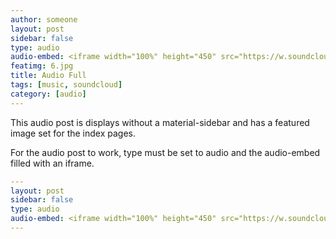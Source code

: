 ```yaml
---
author: someone
layout: post
sidebar: false
type: audio
audio-embed: <iframe width="100%" height="450" src="https://w.soundcloud.com/player/?url=https%3A//api.soundcloud.com/tracks/143789807&amp;auto_play=false&amp;hide_related=false&amp;show_comments=true&amp;show_user=true&amp;show_reposts=false&amp;visual=true"></iframe>
featimg: 6.jpg
title: Audio Full
tags: [music, soundcloud]
category: [audio]
---
```

This audio post is displays without a material-sidebar and has a featured image set for the index pages.

For the audio post to work, type must be set to audio and the audio-embed filled with an iframe.

```yml
---
layout: post
sidebar: false
type: audio
audio-embed: <iframe width="100%" height="450" src="https://w.soundcloud.com/player/?url=https%3A//api.soundcloud.com/tracks/143789807&amp;auto_play=false&amp;hide_related=false&amp;show_comments=true&amp;show_user=true&amp;show_reposts=false&amp;visual=true"></iframe>
---
```